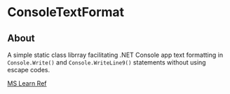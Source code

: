 # ConsoleTextFormat

## About

A simple static class librray facilitating .NET Console app text formatting in ```Console.Write()``` and ```Console.WriteLine9()``` statements without using escape codes.

[MS Learn Ref](https://learn.microsoft.com/en-us/windows/console/console-virtual-terminal-sequences)
